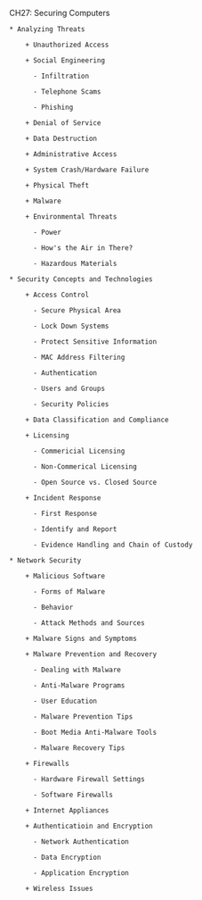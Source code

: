 CH27: Securing Computers

    * Analyzing Threats

        + Unauthorized Access

        + Social Engineering

          - Infiltration

          - Telephone Scams

          - Phishing

        + Denial of Service

        + Data Destruction

        + Administrative Access

        + System Crash/Hardware Failure

        + Physical Theft

        + Malware

        + Environmental Threats

          - Power

          - How's the Air in There?

          - Hazardous Materials

    * Security Concepts and Technologies

        + Access Control

          - Secure Physical Area

          - Lock Down Systems

          - Protect Sensitive Information

          - MAC Address Filtering

          - Authentication

          - Users and Groups

          - Security Policies

        + Data Classification and Compliance

        + Licensing

          - Commericial Licensing

          - Non-Commerical Licensing

          - Open Source vs. Closed Source

        + Incident Response

          - First Response

          - Identify and Report

          - Evidence Handling and Chain of Custody

    * Network Security

        + Malicious Software

          - Forms of Malware

          - Behavior

          - Attack Methods and Sources

        + Malware Signs and Symptoms

        + Malware Prevention and Recovery

          - Dealing with Malware

          - Anti-Malware Programs

          - User Education

          - Malware Prevention Tips

          - Boot Media Anti-Malware Tools

          - Malware Recovery Tips

        + Firewalls

          - Hardware Firewall Settings

          - Software Firewalls

        + Internet Appliances

        + Authenticatioin and Encryption

          - Network Authentication

          - Data Encryption

          - Application Encryption

        + Wireless Issues
